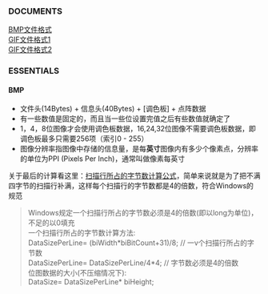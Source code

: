 ### DOCUMENTS  
[BMP文件格式](https://www.cnblogs.com/l2rf/p/5643352.html)  
[GIF文件格式1](https://www.jianshu.com/p/df52f1511cf8)  
[GIF文件格式2](https://blog.csdn.net/Swallow_he/article/details/76165202)  

### ESSENTIALS  

#### BMP  

+ 文件头(14Bytes) + 信息头(40Bytes) + [调色板] + 点阵数据  
+ 有一些数值是固定的，而且当一些位设置完值之后有些数值就确定了  
+ 1，4，8位图像才会使用调色板数据，16,24,32位图像不需要调色板数据，即调色板最多只需要256项（索引0 - 255）  
+ 图像分辨率指图像中存储的信息量，是每**英寸**图像内有多少个像素点，分辨率的单位为PPI (Pixels Per Inch)，通常叫做像素每英寸

关于最后的计算看这里：[扫描行所占的字节数计算公式](https://blog.csdn.net/cocoasprite/article/details/52793418)，简单来说就是为了把不满四字节的扫描行补满，这样每个扫描行的字节数都是4的倍数，符合Windows的规范  
> Windows规定一个扫描行所占的字节数必须是4的倍数(即以long为单位)，不足的以0填充  
一个扫描行所占的字节数计算方法:   
DataSizePerLine= (biWidth\*biBitCount+31)/8; // 一v个扫描行所占的字节数  
DataSizePerLine= DataSizePerLine/4\*4; // 字节数必须是4的倍数  
位图数据的大小(不压缩情况下):  
DataSize= DataSizePerLine* biHeight;  
  